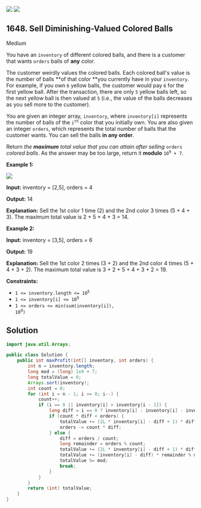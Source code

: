 [![](https://img.shields.io/github/stars/javadev/LeetCode-in-Java?label=Stars&style=flat-square)](https://github.com/javadev/LeetCode-in-Java)
[![](https://img.shields.io/github/forks/javadev/LeetCode-in-Java?label=Fork%20me%20on%20GitHub%20&style=flat-square)](https://github.com/javadev/LeetCode-in-Java/fork)

## 1648\. Sell Diminishing-Valued Colored Balls

Medium

You have an `inventory` of different colored balls, and there is a customer that wants `orders` balls of **any** color.

The customer weirdly values the colored balls. Each colored ball's value is the number of balls **of that color **you currently have in your `inventory`. For example, if you own `6` yellow balls, the customer would pay `6` for the first yellow ball. After the transaction, there are only `5` yellow balls left, so the next yellow ball is then valued at `5` (i.e., the value of the balls decreases as you sell more to the customer).

You are given an integer array, `inventory`, where `inventory[i]` represents the number of balls of the <code>i<sup>th</sup></code> color that you initially own. You are also given an integer `orders`, which represents the total number of balls that the customer wants. You can sell the balls **in any order**.

Return _the **maximum** total value that you can attain after selling_ `orders` _colored balls_. As the answer may be too large, return it **modulo** <code>10<sup>9</sup> + 7</code>.

**Example 1:**

![](https://assets.leetcode.com/uploads/2020/11/05/jj.gif)

**Input:** inventory = [2,5], orders = 4

**Output:** 14

**Explanation:** Sell the 1st color 1 time (2) and the 2nd color 3 times (5 + 4 + 3). The maximum total value is 2 + 5 + 4 + 3 = 14.

**Example 2:**

**Input:** inventory = [3,5], orders = 6

**Output:** 19

**Explanation:** Sell the 1st color 2 times (3 + 2) and the 2nd color 4 times (5 + 4 + 3 + 2). The maximum total value is 3 + 2 + 5 + 4 + 3 + 2 = 19.

**Constraints:**

*   <code>1 <= inventory.length <= 10<sup>5</sup></code>
*   <code>1 <= inventory[i] <= 10<sup>9</sup></code>
*   <code>1 <= orders <= min(sum(inventory[i]), 10<sup>9</sup>)</code>

## Solution

```java
import java.util.Arrays;

public class Solution {
    public int maxProfit(int[] inventory, int orders) {
        int n = inventory.length;
        long mod = (long) 1e9 + 7;
        long totalValue = 0;
        Arrays.sort(inventory);
        int count = 0;
        for (int i = n - 1; i >= 0; i--) {
            count++;
            if (i == 0 || inventory[i] > inventory[i - 1]) {
                long diff = i == 0 ? inventory[i] : inventory[i] - inventory[i - 1];
                if (count * diff < orders) {
                    totalValue += (2L * inventory[i] - diff + 1) * diff * count / 2 % mod;
                    orders -= count * diff;
                } else {
                    diff = orders / count;
                    long remainder = orders % count;
                    totalValue += (2L * inventory[i] - diff + 1) * diff * count / 2 % mod;
                    totalValue += (inventory[i] - diff) * remainder % mod;
                    totalValue %= mod;
                    break;
                }
            }
        }
        return (int) totalValue;
    }
}
```